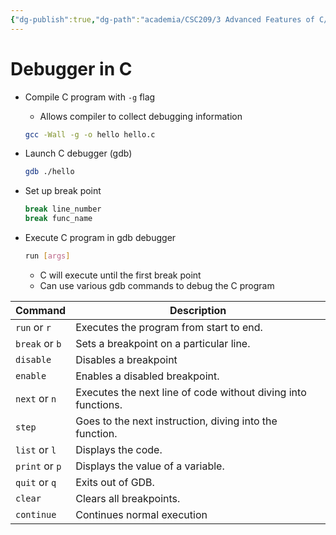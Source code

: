 ```yaml
---
{"dg-publish":true,"dg-path":"academia/CSC209/3 Advanced Features of C/Debugger in C.md","permalink":"/academia/csc-209/3-advanced-features-of-c/debugger-in-c/","tags":["cs","lecture","note","university"],"created":"2025-01-23T15:17:19.010-05:00","updated":"2025-01-24T21:16:03.538-05:00"}
---
```



# Debugger in C

- Compile C program with `-g` flag
    - Allows compiler to collect debugging information

    ```bash
    gcc -Wall -g -o hello hello.c
    ```

- Launch C debugger (gdb)

    ```bash
    gdb ./hello
    ```

- Set up break point

    ```bash
    break line_number
    break func_name
    ```

- Execute C program in gdb debugger

    ```bash
    run [args]
    ```

    - C will execute until the first break point
    - Can use various gdb commands to debug the C program

| Command        | Description                                                   |
| -------------- | ------------------------------------------------------------- |
| `run` or `r`   | Executes the program from start to end.                       |
| `break` or `b` | Sets a breakpoint on a particular line.                       |
| `disable`      | Disables a breakpoint                                         |
| `enable`       | Enables a disabled breakpoint.                                |
| `next` or `n`  | Executes the next line of code without diving into functions. |
| `step`         | Goes to the next instruction, diving into the function.       |
| `list` or `l`  | Displays the code.                                            |
| `print` or `p` | Displays the value of a variable.                             |
| `quit` or `q`  | Exits out of GDB.                                             |
| `clear`        | Clears all breakpoints.                                       |
| `continue`     | Continues normal execution                                    |
